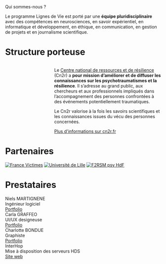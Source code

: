 <div class="banner">
    <div class="title">Qui sommes-nous ?</div>
    <div class="intro">
        <p>Le programme Lignes de Vie est porté par une <b>équipe pluridisciplinaire</b> avec des compétences en neurosciences, en savoir expérientiel, en informatique et développement, en éthique, en communication, en gestion de projets et en journalisme scientifique.
    </div>
</div>

<h1>Structure porteuse</h1>

<div class="columns">
    <img src="{{ ASSET ../assets/partners/cn2r.webp }}" style="flex: 2;" alt="" />
    <div style="flex: 5;">
        <p>Le <a href="https://cn2r.fr" target="_blank">Centre national de ressources et de résilience</a> (Cn2r) a <b>pour mission d’améliorer et de diffuser les connaissances sur les psychotraumatismes et la résilience</b>. Il s’adresse au grand public, aux chercheurs et aux professionnels impliqués dans l’accompagnement des personnes confrontées à des événements potentiellement traumatiques.
        <p>Le Cn2r valorise à la fois les savoirs scientifiques et les connaissances issues du vécu des personnes concernées.
        <div class="actions">
            <a href="https://cn2r.fr" target="_blank">Plus d'informations sur cn2r.fr</a>
        </div>
    </div>
</div>

<h1>Partenaires</h1>

<div class="partners">
     <a href="https://www.france-victimes.fr/" target="_blank"><img src="{{ ASSET ../assets/partners/france_victimes.webp }}" alt="France Victimes" title="France Victimes" /></a>
     <a href="https://www.univ-lille.fr/" target="_blank"><img src="{{ ASSET ../assets/partners/universite_lille.webp }}" alt="Université de Lille" title="Université de Lille" /></a>
     <a href="https://www.f2rsmpsy.fr/" target="_blank"><img src="{{ ASSET ../assets/partners/f2rsmpsy.webp }}" alt="F2RSM psy HdF" title="F2RSM psy Hauts-de-France" /></a>
</div>

<h1>Prestataires</h1>

<div class="providers">
    <div>
        <div class="name">Niels MARTIGNENE</div>
        <div class="mission">Ingénieur logiciel</div>
        <div class="mission"><a href="https://koromix.dev/" target="_blank">Portfolio</a></div>
    </div>
    <div>
        <div class="name">Carla GRAFFEO</div>
        <div class="mission">UI/UX designeuse</div>
        <div class="mission"><a href="https://graffeo.wixsite.com/carlagraffeo" target="_blank">Portfolio</a></div>
    </div>
    <div>
        <div class="name">Charlotte BONDUE</div>
        <div class="mission">Graphiste</div>
        <div class="mission"><a href="https://charlotte-bondue.fr/portfolio/" target="_blank">Portfolio</a></div>
    </div>
    <div>
        <div class="name">InterHop</div>
        <div class="mission">Mise à disposition des serveurs HDS</div>
        <div class="mission"><a href="https://interhop.org/" target="_blank">Site web</a></div>
    </div>
</div>
